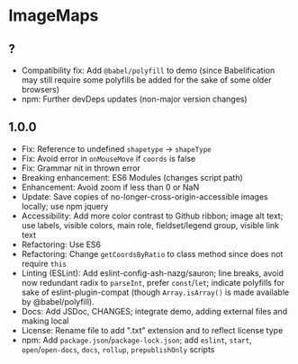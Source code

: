 # ImageMaps

## ?

- Compatibility fix: Add `@babel/polyfill` to demo (since
    Babelification may still require some polyfills
    be added for the sake of some older browsers)
- npm: Further devDeps updates (non-major version changes)

## 1.0.0

- Fix: Reference to undefined `shapetype` -> `shapeType`
- Fix: Avoid error in `onMouseMove` if `coords` is false
- Fix: Grammar nit in thrown error
- Breaking enhancement: ES6 Modules (changes script path)
- Enhancement: Avoid zoom if less than 0 or NaN
- Update: Save copies of no-longer-cross-origin-accessible images locally;
    use npm jquery
- Accessibility: Add more color contrast to Github ribbon; image alt text;
    use labels, visible colors, main role, fieldset/legend group, visible
    link text
- Refactoring: Use ES6
- Refactoring: Change `getCoordsByRatio` to class method since does
  not require `this`
- Linting (ESLint): Add eslint-config-ash-nazg/sauron; line breaks, avoid
  now redundant radix to `parseInt`, prefer `const`/`let`; indicate polyfills
  for sake of eslint-plugin-compat (though `Array.isArray()` is made
  available by @babel/polyfill).
- Docs: Add JSDoc, CHANGES; integrate demo, adding external files and
  making local
- License: Rename file to add ".txt" extension and to reflect license type
- npm: Add `package.json`/`package-lock.json`; add `eslint`, `start`,
    `open`/`open-docs`, `docs`, `rollup`, `prepublishOnly` scripts
